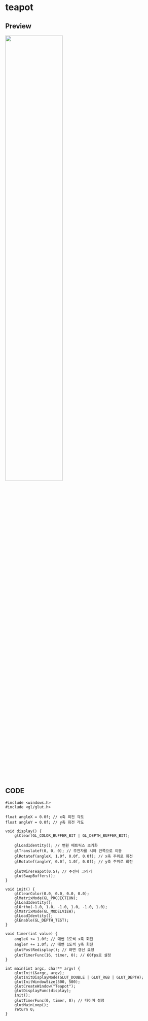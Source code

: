 # teapot

Preview
--

<img width="60%" src="https://github.com/GOSUofP5js/cgworksnake/assets/164286458/df4b8198-328d-4a45-a25d-76ec42e052e3.gif"/>



## CODE

    #include <windows.h>
    #include <gl/glut.h>
    
    float angleX = 0.0f; // x축 회전 각도
    float angleY = 0.0f; // y축 회전 각도
    
    void display() {
        glClear(GL_COLOR_BUFFER_BIT | GL_DEPTH_BUFFER_BIT);
        
        glLoadIdentity(); // 변환 매트릭스 초기화
        glTranslatef(0, 0, 0); // 주전자를 시야 안쪽으로 이동
        glRotatef(angleX, 1.0f, 0.0f, 0.0f); // x축 주위로 회전
        glRotatef(angleY, 0.0f, 1.0f, 0.0f); // y축 주위로 회전
        
        glutWireTeapot(0.5); // 주전자 그리기
        glutSwapBuffers();
    }
    
    void init() {
        glClearColor(0.0, 0.0, 0.0, 0.0);
        glMatrixMode(GL_PROJECTION);
        glLoadIdentity();
        glOrtho(-1.0, 1.0, -1.0, 1.0, -1.0, 1.0);
        glMatrixMode(GL_MODELVIEW);
        glLoadIdentity();
        glEnable(GL_DEPTH_TEST);
    }
    
    void timer(int value) {
        angleX += 1.0f; // 매번 1도씩 x축 회전
        angleY += 1.0f; // 매번 1도씩 y축 회전
        glutPostRedisplay(); // 화면 갱신 요청
        glutTimerFunc(16, timer, 0); // 60fps로 설정
    }
    
    int main(int argc, char** argv) {
        glutInit(&argc, argv);
        glutInitDisplayMode(GLUT_DOUBLE | GLUT_RGB | GLUT_DEPTH);
        glutInitWindowSize(500, 500);
        glutCreateWindow("Teapot");
        glutDisplayFunc(display);
        init();
        glutTimerFunc(0, timer, 0); // 타이머 설정
        glutMainLoop();
        return 0;
    }

